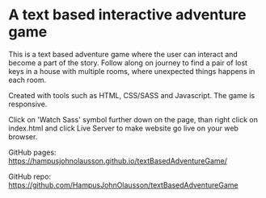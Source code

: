 # A text based interactive adventure game

This is a text based adventure game where the user can interact and become a part of the story. Follow along on journey to find a pair of lost keys in a house with multiple rooms, where unexpected things happens in each room. 

Created with tools such as HTML, CSS/SASS and Javascript. The game is responsive.

Click on 'Watch Sass' symbol further down on the page, than right click on index.html and click Live Server to make website go live on your web browser.

GitHub pages: https://hampusjohnolausson.github.io/textBasedAdventureGame/

GitHub repo: https://github.com/HampusJohnOlausson/textBasedAdventureGame



